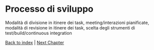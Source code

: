 # Processo di sviluppo
Modalità di divisione in itinere dei task,
meeting/interazioni pianificate,
modalità di revisione in itinere dei task,
scelta degli strumenti di test/build/continuous integration

[Back to index](../index.md) |
[Next Chapter](../2-requirement-specification/req.md)